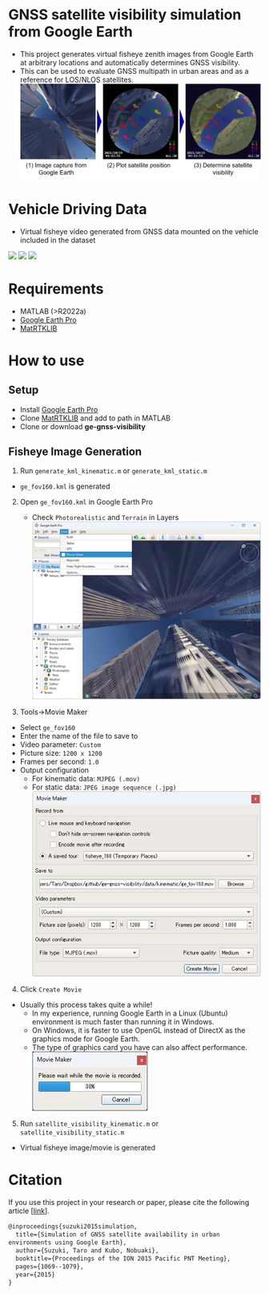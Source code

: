 # GNSS satellite visibility simulation from Google Earth
- This project generates virtual fisheye zenith images from Google Earth at arbitrary locations and automatically determines GNSS visibility. 
- This can be used to evaluate GNSS multipath in urban areas and as a reference for LOS/NLOS satellites.
![](https://github.com/taroz/Misc/blob/master/data/ge-gnss-visibility/static.png?raw=true)

# Vehicle Driving Data
- Virtual fisheye video generated from GNSS data mounted on the vehicle included in the dataset

![](https://github.com/taroz/Misc/blob/master/data/ge-gnss-visibility/fisheye.gif?raw=true)
![](https://github.com/taroz/Misc/blob/master/data/ge-gnss-visibility/fisheye_satellite.gif?raw=true)
![](https://github.com/taroz/Misc/blob/master/data/ge-gnss-visibility/fisheye_satellite_nlos.gif?raw=true)

# Requirements
- MATLAB (>R2022a)
- [Google Earth Pro](https://www.google.com/earth/about/versions/#earth-pro)
- [MatRTKLIB](https://github.com/taroz/MatRTKLIB)

# How to use
## Setup
- Install [Google Earth Pro](https://www.google.com/earth/about/versions/#earth-pro)
- Clone [MatRTKLIB](https://github.com/taroz/MatRTKLIB) and add to path in MATLAB
- Clone or download **ge-gnss-visibility**

## Fisheye Image Generation
1. Run `generate_kml_kinematic.m` or `generate_kml_static.m`
  - `ge_fov160.kml` is generated

2. Open `ge_fov160.kml` in Google Earth Pro
    - Check `Photorealistic` and `Terrain` in Layers
    ![](https://github.com/taroz/Misc/blob/master/data/ge-gnss-visibility/cap1.jpg?raw=true)

3. Tools->Movie Maker
  - Select `ge_fov160`
  - Enter the name of the file to save to
  - Video parameter: `Custom`
  - Picture size: `1200 x 1200`
  - Frames per second: `1.0`
  - Output configuration
    - For kinematic data: `MJPEG (.mov)`
    - For static data: `JPEG image sequence (.jpg)`
  ![](https://github.com/taroz/Misc/blob/master/data/ge-gnss-visibility/cap2.jpg?raw=true) 

4. Click `Create Movie`
  - Usually this process takes quite a while!
    - In my experience, running Google Earth in a Linux (Ubuntu) environment is much faster than running it in Windows.
    - On Windows, it is faster to use OpenGL instead of DirectX as the graphics mode for Google Earth.
    - The type of graphics card you have can also affect performance.
  ![](https://github.com/taroz/Misc/blob/master/data/ge-gnss-visibility/cap3.jpg?raw=true) 

5. Run `satellite_visibility_kinematic.m` or `satellite_visibility_static.m`
  - Virtual fisheye image/movie is generated

# Citation
If you use this project in your research or paper, please cite the following article \[[link](https://github.com/taroz/Misc/blob/master/data/ge-gnss-visibility/IONPNT2015.pdf)\].
```
@inproceedings{suzuki2015simulation,
  title={Simulation of GNSS satellite availability in urban environments using Google Earth},
  author={Suzuki, Taro and Kubo, Nobuaki},
  booktitle={Proceedings of the ION 2015 Pacific PNT Meeting},
  pages={1069--1079},
  year={2015}
}
```
